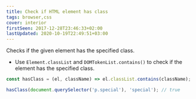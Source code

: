 ```yaml
---
title: Check if HTML element has class
tags: browser,css
cover: interior
firstSeen: 2017-12-28T23:46:33+02:00
lastUpdated: 2020-10-19T22:49:51+03:00
---
```


Checks if the given element has the specified class.

- Use `Element.classList` and `DOMTokenList.contains()` to check if the element has the specified class.

```js
const hasClass = (el, className) => el.classList.contains(className);
```

```js
hasClass(document.querySelector('p.special'), 'special'); // true
```
